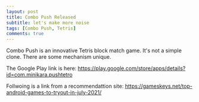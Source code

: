 ```yaml
---
layout: post
title: Combo Push Released
subtitle: let's make more noise
tags: [Combo Push, Tetris]
comments: true
---
```

Combo Push is an innovative Tetris block match game. It's not a simple clone.
There are some mechanism unique.

The Google Play link is here:
https://play.google.com/store/apps/details?id=com.minikara.pushtetro

Follwoing is a link from a recommendattion site:
https://gameskeys.net/top-android-games-to-tryout-in-july-2021/

